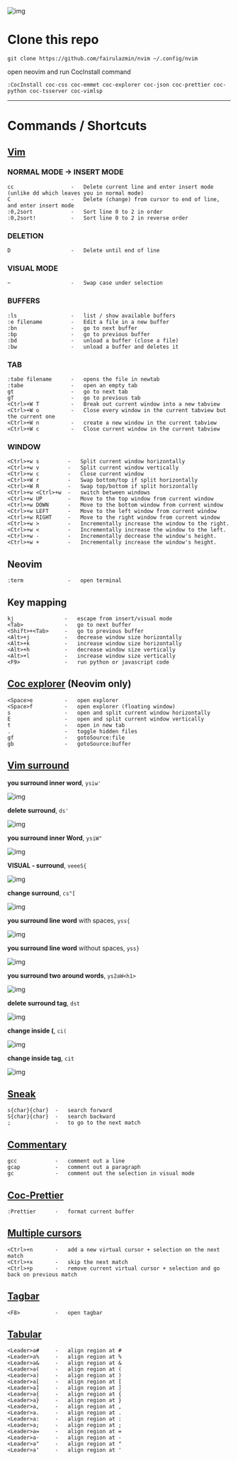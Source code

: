 ![img](https://github.com/fairulazmin/nvim/blob/main/screenshot.png)

# Clone this repo
```
git clone https://github.com/fairulazmin/nvim ~/.config/nvim
```

open neovim and run CocInstall command
```
:CocInstall coc-css coc-emmet coc-explorer coc-json coc-prettier coc-python coc-tsserver coc-vimlsp
```
---

# Commands / Shortcuts

## [Vim](https://gist.github.com/tuxfight3r/0dca25825d9f2608714b)
### NORMAL MODE -> INSERT MODE
```
cc                  -   Delete current line and enter insert mode (unlike dd which leaves you in normal mode)
C                   -   Delete (change) from cursor to end of line, and enter insert mode
:0,2sort            -   Sort line 0 to 2 in order
:0,2sort!           -   Sort line 0 to 2 in reverse order
```
### DELETION
```
D                   -   Delete until end of line
```
### VISUAL MODE
```
~                   -   Swap case under selection
```
### BUFFERS
```
:ls                 -   list / show available buffers
:e filename         -   Edit a file in a new buffer
:bn                 -   go to next buffer
:bp                 -   go to previous buffer
:bd                 -   unload a buffer (close a file)
:bw                 -   unload a buffer and deletes it
```
### TAB
```
:tabe filename      -   opens the file in newtab
:tabe               -   open an empty tab
gt                  -   go to next tab
gT                  -   go to previous tab
<Ctrl>+W T          -   Break out current window into a new tabview
<Ctrl>+W o          -   Close every window in the current tabview but the current one
<Ctrl>+W n          -   create a new window in the current tabview
<Ctrl>+W c          -   Close current window in the current tabview
```
### WINDOW
```
<Ctrl>+w s         -   Split current window horizontally
<Ctrl>+w v         -   Split current window vertically
<Ctrl>+w c         -   Close current window
<Ctrl>+W r         -   Swap bottom/top if split horizontally
<Ctrl>+W R         -   Swap top/bottom if split horizontally
<Ctrl>+w <Ctrl>+w  -   switch between windows
<Ctrl>+w UP        -   Move to the top window from current window
<Ctrl>+w DOWN      -   Move to the bottom window from current window
<Ctrl>+w LEFT      -   Move to the left window from current window
<Ctrl>+w RIGHT     -   Move to the right window from current window
<Ctrl>+w >         -   Incrementally increase the window to the right.
<Ctrl>+w <         -   Incrementally increase the window to the left.
<Ctrl>+w -         -   Incrementally decrease the window's height.
<Ctrl>+w +         -   Incrementally increase the window's height.
```
## Neovim
```
:term              -   open terminal
```

## Key mapping
```
kj                -   escape from insert/visual mode
<Tab>             -   go to next buffer
<Shift>+<Tab>     -   go to previous buffer
<Alt>+j           -   decrease window size horizontally
<Alt>+k           -   increase window size horizontally
<Alt>+h           -   decrease window size vertically
<Alt>+l           -   increase window size vertically
<F9>              -   run python or javascript code
```

## [Coc explorer](https://github.com/weirongxu/coc-explorer) (Neovim only)
```
<Space>e          -   open explorer
<Space>f          -   open explorer (floating window)
s                 -   open and split current window horizontally
E                 -   open and split current window vertically
t                 -   open in new tab
.                 -   toggle hidden files
gf                -   gotoSource:file
gb                -   gotoSource:buffer

```

## [Vim surround](https://github.com/tpope/vim-surround)

**you surround inner word**, `ysiw'`

![img](https://github.com/fairulazmin/note/blob/main/readme_img/ysiw.gif)

**delete surround**, `ds'`

![img](https://github.com/fairulazmin/note/blob/main/readme_img/ds.gif)

**you surround inner Word**, `ysiW"`

![img](https://github.com/fairulazmin/note/blob/main/readme_img/ysi_W.gif)

**VISUAL - surround**, `veeeS{`

![img](https://github.com/fairulazmin/note/blob/main/readme_img/v_eee_S_.gif)

**change surround**, `cs"[`

![img](https://github.com/fairulazmin/note/blob/main/readme_img/cs__.gif)

**you surround line word** with spaces, `yss{`

![img](https://github.com/fairulazmin/note/blob/main/readme_img/yss_oc.gif)

**you surround line word** without spaces, `yss}`

![img](https://github.com/fairulazmin/note/blob/main/readme_img/yss_cc.gif)

**you surround two around words**, `ys2aW<h1>`

![img](https://github.com/fairulazmin/note/blob/main/readme_img/ys2aW_tag.gif)

**delete surround tag**, `dst`

![img](https://github.com/fairulazmin/note/blob/main/readme_img/dst.gif)

**change inside (**, `ci(`

![img](https://github.com/fairulazmin/note/blob/main/readme_img/ci\(.gif)

**change inside tag**, `cit`

![img](https://github.com/fairulazmin/note/blob/main/readme_img/cit.gif)

## [Sneak](Plug 'justinmk/vim-sneak')
```
s{char}{char}  -   search forward
S{char}{char}  -   search backward
;              -   to go to the next match
```

## [Commentary](https://vimawesome.com/plugin/commentary-vim)
```
gcc            -   comment out a line
gcap           -   comment out a paragraph
gc             -   comment out the selection in visual mode
```

## [Coc-Prettier](https://github.com/neoclide/coc-prettier)
```
:Prettier      -   format current buffer
```

## [Multiple cursors](https://github.com/terryma/vim-multiple-cursors/wiki/Keystrokes-for-example-gifs)
```
<Ctrl>+n       -   add a new virtual cursor + selection on the next match
<Ctrl>+x       -   skip the next match
<Ctrl>+p       -   remove current virtual cursor + selection and go back on previous match
```

## [Tagbar](https://github.com/preservim/tagbar)
```
<F8>           -   open tagbar
```

## [Tabular](https://vimawesome.com/plugin/tabular)
```
<Leader>a#     -   align region at #
<Leader>a%     -   align region at %
<Leader>a&     -   align region at &
<Leader>a(     -   align region at (
<Leader>a)     -   align region at )
<Leader>a[     -   align region at [
<Leader>a]     -   align region at ]
<Leader>a{     -   align region at {
<Leader>a}     -   align region at }
<Leader>a,     -   align region at ,
<Leader>a.     -   align region at .
<Leader>a:     -   align region at :
<Leader>a;     -   align region at ;
<Leader>a=     -   align region at =
<Leader>a-     -   align region at -
<Leader>a"     -   align region at "
<Leader>a'     -   align region at '
```

